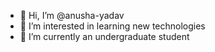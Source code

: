 - 👋 Hi, I’m @anusha-yadav
- 👀 I’m interested in learning new technologies
- 🌱 I’m currently an undergraduate student

<!---
anusha-yadav/anusha-yadav is a ✨ special ✨ repository because its `README.md` (this file) appears on your GitHub profile.
You can click the Preview link to take a look at your changes.
--->
